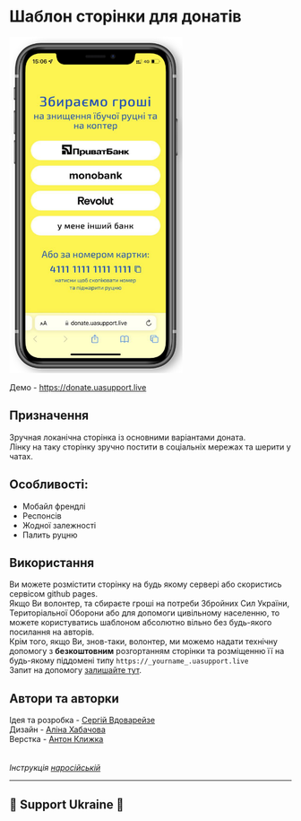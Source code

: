 # Шаблон сторінки для донатів

<img src='img/demo.png' height=600>

Демо - https://donate.uasupport.live

## Призначення
Зручная локанічна сторінка із основними варіантами доната.\
Лінку на таку сторінку зручно постити в соціальніх мережах та шерити у чатах.

## Особливості:
- Мобайл френдлі
- Респонсів
- Жодної залежності
- Палить руцню

## Використання
Ви можете розмістити сторінку на будь якому сервері або скористись сервісом github pages.\
Якщо Ви волонтер, та сбираєте гроші на потреби Збройних Сил України, Територіальної Оборони або для допомоги цивільному населенню, то можете користуватись шаблоном абсолютно вільно без будь-якого посилання на авторів.\
Крім того, якщо Ви, знов-таки, волонтер, ми можемо надати технічну допомогу з **безкоштовним** розгортанням сторінки та розміщенню її на будь-якому піддомені типу
`https://_yourname_.uasupport.live`\
Запит на допомогу [залишайте тут](https://github.com/SergiiVdovareize/donate/issues/3).

## Автори та авторки
Ідея та розробка - [Сергій Вдоварейзе](https://github.com/SergiiVdovareize)\
Дизайн - [Аліна Хабачова](https://alinakhabachova.com)\
Верстка - [Антон Клижка](https://github.com/klyzhka)\
 \
 \
*Інструкція [наросійській](README.orc.md)*

---
## 💛 Support Ukraine 💙

